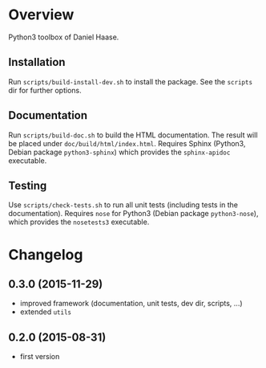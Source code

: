 Overview
========

Python3 toolbox of Daniel Haase.


Installation
------------

Run `scripts/build-install-dev.sh` to install the package. See the `scripts`
dir for further options.


Documentation
-------------

Run `scripts/build-doc.sh` to build the HTML documentation. The result will be
placed under `doc/build/html/index.html`. Requires Sphinx (Python3, Debian
package `python3-sphinx`) which provides the `sphinx-apidoc` executable.


Testing
-------

Use `scripts/check-tests.sh` to run all unit tests (including tests in the
documentation). Requires `nose` for Python3 (Debian package `python3-nose`),
which provides the `nosetests3` executable.


Changelog
=========


0.3.0 (2015-11-29)
------------------

* improved framework (documentation, unit tests, dev dir, scripts, ...)
* extended `utils`


0.2.0 (2015-08-31)
------------------

* first version

